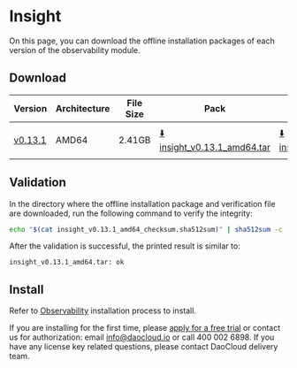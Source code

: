 # Insight

On this page, you can download the offline installation packages of each version of the observability module.

## Download

| Version | Architecture | File Size | Pack | MD5 file | Date |
| ------------------- | ----- |-------- | --------------- | ---------- | ---------- |
| [v0.13.1](../../insight/intro/releasenote.md) | AMD64 | 2.41GB | [:arrow_down: insight_v0.13.1_amd64.tar](https://qiniu-download-public.daocloud.io/DaoCloud_Enterprise/insight_v0.13.1_amd64.tar) | [:arrow_down: insight_v0.13.1_amd64_checksum.sha512sum](https://qiniu-download-public.daocloud.io/DaoCloud_Enterprise/insight_v0.13.1_amd64_checksum.sha512sum) | 2022 -12-30 |

## Validation

In the directory where the offline installation package and verification file are downloaded, run the following command to verify the integrity:

```sh
echo "$(cat insight_v0.13.1_amd64_checksum.sha512sum)" | sha512sum -c
```

After the validation is successful, the printed result is similar to:

```none
insight_v0.13.1_amd64.tar: ok
```

## Install

Refer to [Observability](../../insight/quickstart/install/offline-install.md) installation process to install.

If you are installing for the first time, please [apply for a free trial](../../dce/license0.md) or contact us for authorization: email info@daocloud.io or call 400 002 6898.
If you have any license key related questions, please contact DaoCloud delivery team.
